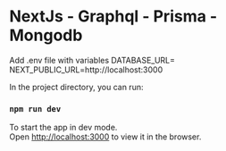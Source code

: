 # NextJs - Graphql - Prisma - Mongodb

Add .env file with variables
DATABASE_URL=
NEXT_PUBLIC_URL=http://localhost:3000

In the project directory, you can run:

### `npm run dev`

To start the app in dev mode.\
Open [http://localhost:3000](http://localhost:3000) to view it in the browser.
